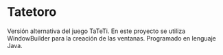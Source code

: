 # Tatetoro

Versión alternativa del juego TaTeTi.
En este proyecto se utiliza WindowBuilder para la creación de las ventanas.
Programado en lenguaje Java.
